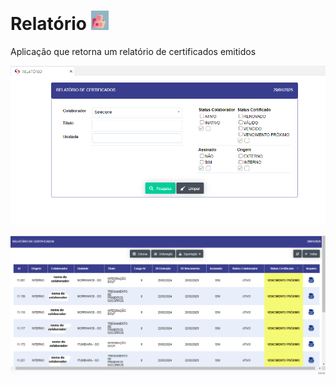 # Relatório ![image.png](relatorio_certificado_icon.png)

Aplicação que retorna um relatório de certificados emitidos

![image.png](relata_certificado1.png)

![image.png](relata_certificado2.png)